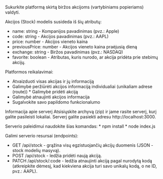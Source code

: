 Sukurkite platformą skirtą biržos akcijoms (vartybiniams popieriams) valdyti.

Akcijos (Stock) modelis susideda iš šių atributų: 
* name: string - Kompanijos pavadinimas (pvz.: Apple) 
* code: string - Akcijos pavadinimas (pvz.: AAPL) 
* price: number - Akcijos vieneto kaina 
* previousPrice: number - Akcijos vieneto kaina praėjusią dieną 
* exchange: string - Biržos pavadinimas (pvz.: NASDAQ)
 * favorite: boolean - Atributas, kuris nurodo, ar akcija pridėta prie stebimų akcijų.

Platformos reikalavimai: 
* Atvaizduoti visas akcijas ir jų informaciją 
* Galimybė peržiūrėti akcijos informaciją individualiai (unikaliam adrese (route)) * Galimybė pridėti akciją 
* Galimybė atnaujinti akcijos informacija 
* Sugalvokite savo papildomo funkcionalumo

Informacija apie serverį
Atsisiųskite archyvą (zip) ir jame rasite serverį, kurį galite pasileisti lokaliai. Serverį galite pasiekti adresu http://localhost:3000.

Serverio paleidimui naudokite šias komandas: * npm install * node index.js

Galimi serverio resursai (endpoints): 
* GET /api/stock - grąžina visų egzistuojančių akcijų duomenis (JSON - stock modelių masyvą). 
* POST /api/stock - ledžia pridėti naują akciją. 
* PATCH /api/stock/:code - ledžia atnaujinti akciją pagal nurodytą kodą (atkreipkite dėmesį, kad kiekviena akcija turi savo unikalų kodą, o ne ID, pvz.: AAPL).